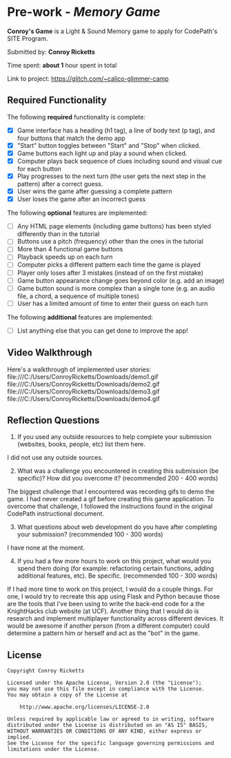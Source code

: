 # Pre-work - *Memory Game*

**Conroy's Game** is a Light & Sound Memory game to apply for CodePath's SITE Program. 

Submitted by: **Conroy Ricketts**

Time spent: **about 1** hour spent in total

Link to project: https://glitch.com/~calico-glimmer-camp

## Required Functionality

The following **required** functionality is complete:

- [x] Game interface has a heading (h1 tag), a line of body text (p tag), and four buttons that match the demo app
- [x] "Start" button toggles between "Start" and "Stop" when clicked. 
- [x] Game buttons each light up and play a sound when clicked. 
- [x] Computer plays back sequence of clues including sound and visual cue for each button
- [x] Play progresses to the next turn (the user gets the next step in the pattern) after a correct guess. 
- [x] User wins the game after guessing a complete pattern
- [x] User loses the game after an incorrect guess

The following **optional** features are implemented:

- [ ] Any HTML page elements (including game buttons) has been styled differently than in the tutorial
- [ ] Buttons use a pitch (frequency) other than the ones in the tutorial
- [ ] More than 4 functional game buttons
- [ ] Playback speeds up on each turn
- [ ] Computer picks a different pattern each time the game is played
- [ ] Player only loses after 3 mistakes (instead of on the first mistake)
- [ ] Game button appearance change goes beyond color (e.g. add an image)
- [ ] Game button sound is more complex than a single tone (e.g. an audio file, a chord, a sequence of multiple tones)
- [ ] User has a limited amount of time to enter their guess on each turn

The following **additional** features are implemented:

- [ ] List anything else that you can get done to improve the app!

## Video Walkthrough

Here's a walkthrough of implemented user stories:
file:///C:/Users/ConroyRicketts/Downloads/demo1.gif
file:///C:/Users/ConroyRicketts/Downloads/demo2.gif
file:///C:/Users/ConroyRicketts/Downloads/demo3.gif
file:///C:/Users/ConroyRicketts/Downloads/demo4.gif


## Reflection Questions
1. If you used any outside resources to help complete your submission (websites, books, people, etc) list them here. 

I did not use any outside sources.

2. What was a challenge you encountered in creating this submission (be specific)? How did you overcome it? (recommended 200 - 400 words) 

The biggest challenge that I encountered was recording gifs to demo the game. I had never created a gif before creating this game application. To overcome that challenge, I followed the instructions found in the original CodePath instructional document.

3. What questions about web development do you have after completing your submission? (recommended 100 - 300 words) 

I have none at the moment.

4. If you had a few more hours to work on this project, what would you spend them doing (for example: refactoring certain functions, adding additional features, etc). Be specific. (recommended 100 - 300 words) 

If I had more time to work on this project, I would do a couple things. For one, I would try to recreate this app using Flask and Python because those are the tools that I've been using to write the back-end code for a the KnightHacks club website (at UCF). Another thing that I would do is research and implement multiplayer functionality across different devices. It would be awesome if another person (from a different computer) could determine a pattern him or herself and act as the "bot" in the game. 



## License

    Copyright Conroy Ricketts

    Licensed under the Apache License, Version 2.0 (the "License");
    you may not use this file except in compliance with the License.
    You may obtain a copy of the License at

        http://www.apache.org/licenses/LICENSE-2.0

    Unless required by applicable law or agreed to in writing, software
    distributed under the License is distributed on an "AS IS" BASIS,
    WITHOUT WARRANTIES OR CONDITIONS OF ANY KIND, either express or implied.
    See the License for the specific language governing permissions and
    limitations under the License.